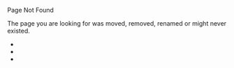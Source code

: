 <!DOCTYPE html>
<html class="no-js">

<head>
    <meta charset="utf-8">
    <title>404 - Particles</title>
    <meta name="description" content="">
    <meta name="viewport" content="width=device-width, initial-scale=1.0">
    <meta name="author" content="JoashPereira">
    <link rel="stylesheet" href="css/particles-404.css" />
</head>

<body>
    <div class="container">
        <div class="overlay" id="particles-js"></div>
        <div class="content">
            <div class="message">
                <p class="message-heading">Page Not Found</p>
                <p class="message-description">The page you are looking for was moved, removed, renamed or might never existed.</p>
            </div>
            <div class="links">
                <a href="http://joashpereira.com/"></a>
                <a href="mailto:name@example.com"></a>
            </div>
        </div>
        <div class="social">
            <ul class="social-list">
                <li><a href=""><i class="fa fa-facebook"></i></a></li>
                <li><a href=""><i class="fa fa-twitter"></i></a></li>
                <li><a href=""><i class="fa fa-google-plus"></i></a></li>
            </ul>
        </div>
    </div>
    <script src="js/common/particles.js"></script>
    <script src="js/particles-404.js"></script>
</body>

</html>
